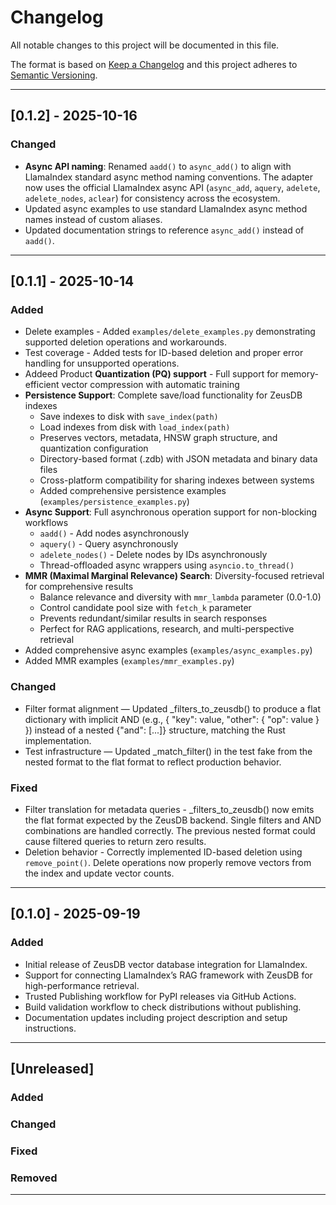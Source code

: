 <!-- markdownlint-disable MD024 -->
# Changelog

All notable changes to this project will be documented in this file.

The format is based on [Keep a Changelog](https://keepachangelog.com/en/1.0.0/)
and this project adheres to [Semantic Versioning](https://semver.org/spec/v2.0.0.html).

---

## [0.1.2] - 2025-10-16

### Changed

- **Async API naming**: Renamed `aadd()` to `async_add()` to align with LlamaIndex standard async method naming conventions. The adapter now uses the official LlamaIndex async API (`async_add`, `aquery`, `adelete`, `adelete_nodes`, `aclear`) for consistency across the ecosystem.
- Updated async examples to use standard LlamaIndex async method names instead of custom aliases.
- Updated documentation strings to reference `async_add()` instead of `aadd()`.

---

## [0.1.1] - 2025-10-14

### Added

- Delete examples - Added `examples/delete_examples.py` demonstrating supported deletion operations and workarounds.
- Test coverage - Added tests for ID-based deletion and proper error handling for unsupported operations.
- Addeed Product **Quantization (PQ) support** - Full support for memory-efficient vector compression with automatic training
- **Persistence Support**: Complete save/load functionality for ZeusDB indexes
  - Save indexes to disk with `save_index(path)`
  - Load indexes from disk with `load_index(path)`
  - Preserves vectors, metadata, HNSW graph structure, and quantization configuration
  - Directory-based format (.zdb) with JSON metadata and binary data files
  - Cross-platform compatibility for sharing indexes between systems
  - Added comprehensive persistence examples (`examples/persistence_examples.py`)
- **Async Support**: Full asynchronous operation support for non-blocking workflows
  - `aadd()` - Add nodes asynchronously
  - `aquery()` - Query asynchronously  
  - `adelete_nodes()` - Delete nodes by IDs asynchronously
  - Thread-offloaded async wrappers using `asyncio.to_thread()`
- **MMR (Maximal Marginal Relevance) Search**: Diversity-focused retrieval for comprehensive results
  - Balance relevance and diversity with `mmr_lambda` parameter (0.0-1.0)
  - Control candidate pool size with `fetch_k` parameter
  - Prevents redundant/similar results in search responses
  - Perfect for RAG applications, research, and multi-perspective retrieval
- Added comprehensive async examples (`examples/async_examples.py`)
- Added MMR examples (`examples/mmr_examples.py`)

### Changed

- Filter format alignment — Updated _filters_to_zeusdb() to produce a flat dictionary with implicit AND (e.g., { "key": value, "other": { "op": value } }) instead of a nested {"and": [...]} structure, matching the Rust implementation.
- Test infrastructure — Updated _match_filter() in the test fake from the nested format to the flat format to reflect production behavior.

### Fixed

- Filter translation for metadata queries - _filters_to_zeusdb() now emits the flat format expected by the ZeusDB backend. Single filters and AND combinations are handled correctly. The previous nested format could cause filtered queries to return zero results.
- Deletion behavior - Correctly implemented ID-based deletion using `remove_point()`. Delete operations now properly remove vectors from the index and update vector counts.

---

## [0.1.0] - 2025-09-19

### Added

- Initial release of ZeusDB vector database integration for LlamaIndex.
- Support for connecting LlamaIndex’s RAG framework with ZeusDB for high-performance retrieval.
- Trusted Publishing workflow for PyPI releases via GitHub Actions.
- Build validation workflow to check distributions without publishing.
- Documentation updates including project description and setup instructions.

---

## [Unreleased]

### Added
<!-- Add new features here -->

### Changed
<!-- Add changed behavior here -->

### Fixed
<!-- Add bug fixes here -->

### Removed
<!-- Add removals/deprecations here -->

---
